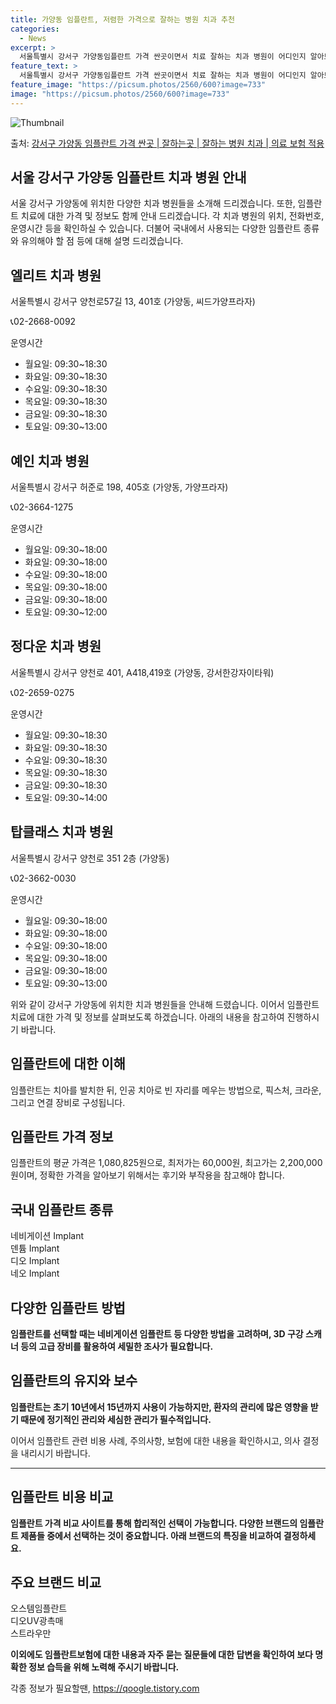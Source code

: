 ```yaml
---
title: 가양동 임플란트, 저렴한 가격으로 잘하는 병원 치과 추천
categories:
  - News
excerpt: >
  서울특별시 강서구 가양동임플란트 가격 싼곳이면서 치료 잘하는 치과 병원이 어디인지 알아보도록 하겠습니다. 서울특별시 강서구 가양동에 위치한 열린치과의원 예인치과의원 정다운치과의원 탑클래스치과의원 한사랑치과의원 가양치과의원 휴플러스치과의원 강서서울치과의원 강서탑플란트치과의원 늘기쁜치과의원 라온치과의원 서울좋은치과의원 스마트치과의원 순서대로 안내 드리며, 임플란트 치료시 신경써야 할 부분 또한 같이 공유 드리겠습니다.2024년 임플란트 가격 살펴보기 👈 클릭임플란트 평균 가격열린치과의원표 내에 있는 전화 번호를 클릭 하시면 열린치과의원로 바로 전화 연결 됩니다.분류주소전화번호치과의원서울특별시 강서구 양천로57길 13, 401호 (가양동, 씨드가양프라자)📞02-2668-0092로 전화하기..
feature_text: >
  서울특별시 강서구 가양동임플란트 가격 싼곳이면서 치료 잘하는 치과 병원이 어디인지 알아보도록 하겠습니다. 서울특별시 강서구 가양동에 위치한 열린치과의원 예인치과의원 정다운치과의원 탑클래스치과의원 한사랑치과의원 가양치과의원 휴플러스치과의원 강서서울치과의원 강서탑플란트치과의원 늘기쁜치과의원 라온치과의원 서울좋은치과의원 스마트치과의원 순서대로 안내 드리며, 임플란트 치료시 신경써야 할 부분 또한 같이 공유 드리겠습니다.2024년 임플란트 가격 살펴보기 👈 클릭임플란트 평균 가격열린치과의원표 내에 있는 전화 번호를 클릭 하시면 열린치과의원로 바로 전화 연결 됩니다.분류주소전화번호치과의원서울특별시 강서구 양천로57길 13, 401호 (가양동, 씨드가양프라자)📞02-2668-0092로 전화하기..
feature_image: "https://picsum.photos/2560/600?image=733"
image: "https://picsum.photos/2560/600?image=733"
---
```


![Thumbnail](https://img1.daumcdn.net/thumb/R800x0/?scode=mtistory2&fname=https%3A%2F%2Fblog.kakaocdn.net%2Fdn%2FcfKDaX%2FbtsGZ0DWKIA%2Fm8IPvBJEUIKvvM4Qj7KKDk%2Fimg.webp)

<p>출처: <a href="https://qoogle.tistory.com/6649" rel="dofollow">강서구 가양동 임플란트 가격 싼곳 | 잘하는곳 | 잘하는 병원 치과 | 의료 보험 적용</a> </p>

## 서울 강서구 가양동 임플란트 치과 병원 안내

서울 강서구 가양동에 위치한 다양한 치과 병원들을 소개해 드리겠습니다. 또한, 임플란트 치료에 대한 가격 및 정보도 함께 안내 드리겠습니다.
각 치과 병원의 위치, 전화번호, 운영시간 등을 확인하실 수 있습니다. 더불어 국내에서 사용되는 다양한 임플란트 종류와 유의해야 할 점 등에
대해 설명 드리겠습니다.

## 엘리트 치과 병원

서울특별시 강서구 양천로57길 13, 401호 (가양동, 씨드가양프라자)

📞02-2668-0092

운영시간

  * 월요일: 09:30~18:30
  * 화요일: 09:30~18:30
  * 수요일: 09:30~18:30
  * 목요일: 09:30~18:30
  * 금요일: 09:30~18:30
  * 토요일: 09:30~13:00

## 예인 치과 병원

서울특별시 강서구 허준로 198, 405호 (가양동, 가양프라자)

📞02-3664-1275

운영시간

  * 월요일: 09:30~18:00
  * 화요일: 09:30~18:00
  * 수요일: 09:30~18:00
  * 목요일: 09:30~18:00
  * 금요일: 09:30~18:00
  * 토요일: 09:30~12:00

## 정다운 치과 병원

서울특별시 강서구 양천로 401, A418,419호 (가양동, 강서한강자이타워)

📞02-2659-0275

운영시간

  * 월요일: 09:30~18:30
  * 화요일: 09:30~18:30
  * 수요일: 09:30~18:30
  * 목요일: 09:30~18:30
  * 금요일: 09:30~18:30
  * 토요일: 09:30~14:00

## 탑클래스 치과 병원

서울특별시 강서구 양천로 351 2층 (가양동)

📞02-3662-0030

운영시간

  * 월요일: 09:30~18:00
  * 화요일: 09:30~18:00
  * 수요일: 09:30~18:00
  * 목요일: 09:30~18:00
  * 금요일: 09:30~18:00
  * 토요일: 09:30~13:00

위와 같이 강서구 가양동에 위치한 치과 병원들을 안내해 드렸습니다. 이어서 임플란트 치료에 대한 가격 및 정보를 살펴보도록 하겠습니다.
아래의 내용을 참고하여 진행하시기 바랍니다.

## 임플란트에 대한 이해

임플란트는 치아를 발치한 뒤, 인공 치아로 빈 자리를 메우는 방법으로, 픽스처, 크라운, 그리고 연결 장비로 구성됩니다.

## 임플란트 가격 정보

임플란트의 평균 가격은 1,080,825원으로, 최저가는 60,000원, 최고가는 2,200,000원이며, 정확한 가격을 알아보기 위해서는
후기와 부작용을 참고해야 합니다.

**국내 임플란트 종류**  
---  
네비게이션 Implant  
덴튬 Implant  
디오 Implant  
네오 Implant  
  
## 다양한 임플란트 방법

**임플란트를 선택할 때는 네비게이션 임플란트 등 다양한 방법을 고려하며, 3D 구강 스캐너 등의 고급 장비를 활용하여 세밀한 조사가
필요합니다.**

## 임플란트의 유지와 보수

**임플란트는 초기 10년에서 15년까지 사용이 가능하지만, 환자의 관리에 많은 영향을 받기 때문에 정기적인 관리와 세심한 관리가
필수적입니다.**

이어서 임플란트 관련 비용 사례, 주의사항, 보험에 대한 내용을 확인하시고, 의사 결정을 내리시기 바랍니다.



* * *



## 임플란트 비용 비교

**임플란트 가격 비교 사이트를 통해 합리적인 선택이 가능합니다. 다양한 브랜드의 임플란트 제품들 중에서 선택하는 것이 중요합니다. 아래
브랜드의 특징을 비교하여 결정하세요.**

**주요 브랜드 비교**  
---  
오스템임플란트  
디오UV광촉매  
스트라우만  
  
**이외에도 임플란트보험에 대한 내용과 자주 묻는 질문들에 대한 답변을 확인하여 보다 명확한 정보 습득을 위해 노력해 주시기 바랍니다.**

 

각종 정보가 필요할땐, <a href="https://qoogle.tistory.com" rel="dofollow">https://qoogle.tistory.com</a>


